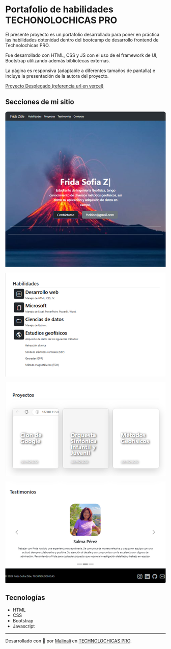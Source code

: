 # Portafolio de habilidades TECHONOLOCHICAS PRO

El presente proyecto es un portafolio desarrollado para poner en práctica las habilidades obtenidad dentro del bootcamp de desarrollo frontend de Technolochicas PRO.

Fue desarrollado con HTML, CSS y JS con el uso de el framework de UI, Bootstrap utilizando además bibliotecas externas.

La página es responsiva (adaptable a diferentes tamaños de pantalla) e incluye la presentación de la autora del proyecto.

[Proyecto Desplegado (referencia url en vercel)](url)

## Secciones de mi sitio

![Presentación](assets/readme/1.png)

![Habilidades](assets/readme/2.png)

![Proyectos](assets/readme/3.png)

![Testimonios](assets/readme/4.png)

## Tecnologías

* HTML
* CSS
* Bootstrap
* Javascript
---

Desarrollado con 💚 por [Malinali](https://malinali.dev/) en [TECHNOLOCHICAS PRO](https://tecnolochicas.mx/).